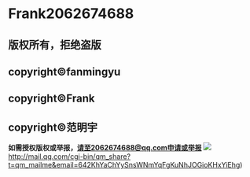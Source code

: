 # Frank2062674688
## 版权所有，拒绝盗版
## copyright©fanmingyu 
## copyright©Frank
## copyright©范明宇
**如需授权版权或举报，请至2062674688@qq.com申请或举报**
[![](http://rescdn.qqmail.com/zh_CN/htmledition/images/function/qm_open/ico_mailme_02.png)](http://mail.qq.com/cgi-bin/qm_share?t=qm_mailme&email=642KhYaChYySnsWNmYqFgKuNhJOGioKHxYiEhg)http://mail.qq.com/cgi-bin/qm_share?t=qm_mailme&email=642KhYaChYySnsWNmYqFgKuNhJOGioKHxYiEhg)
